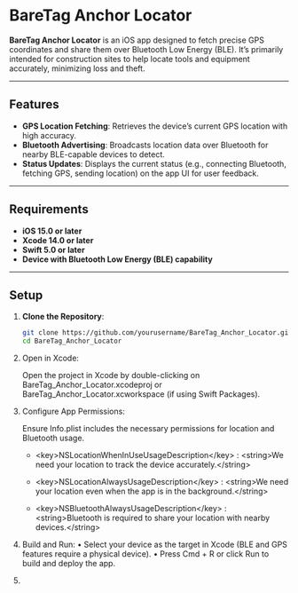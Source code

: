 # BareTag Anchor Locator

**BareTag Anchor Locator** is an iOS app designed to fetch precise GPS coordinates and share them over Bluetooth Low Energy (BLE). It’s primarily intended for construction sites to help locate tools and equipment accurately, minimizing loss and theft.

---

## Features

- **GPS Location Fetching**: Retrieves the device’s current GPS location with high accuracy.
- **Bluetooth Advertising**: Broadcasts location data over Bluetooth for nearby BLE-capable devices to detect.
- **Status Updates**: Displays the current status (e.g., connecting Bluetooth, fetching GPS, sending location) on the app UI for user feedback.

---

## Requirements

- **iOS 15.0 or later**
- **Xcode 14.0 or later**
- **Swift 5.0 or later**
- **Device with Bluetooth Low Energy (BLE) capability**

---

## Setup

1. **Clone the Repository**:
   ```bash
   git clone https://github.com/yourusername/BareTag_Anchor_Locator.git
   cd BareTag_Anchor_Locator

2. Open in Xcode: 

   Open the project in Xcode by double-clicking on BareTag_Anchor_Locator.xcodeproj or BareTag_Anchor_Locator.xcworkspace (if using Swift Packages).
   
4. Configure App Permissions:
   
   Ensure Info.plist includes the necessary permissions for location and Bluetooth usage.

   - \<key>NSLocationWhenInUseUsageDescription\</key> : \<string>We need your location to track the device accurately.\</string>

   - \<key>NSLocationAlwaysUsageDescription\</key> : \<string>We need your location even when the app is in the background.\</string>

   - \<key>NSBluetoothAlwaysUsageDescription\</key> : \<string>Bluetooth is required to share your location with nearby devices.\</string>
   
6. Build and Run:
  •	Select your device as the target in Xcode (BLE and GPS features require a physical device).
	•	Press Cmd + R or click Run to build and deploy the app.
7. 
